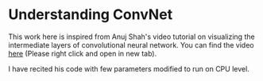 
# Understanding ConvNet 
This work here is inspired from Anuj Shah's video tutorial on visualizing the intermediate layers of convolutional neural network.
You can find the video <a href="http://learnandshare645.blogspot.in/2016/06/feeding-your-own-data-set-into-cnn.html" target="_blank">here</a> (Please right click and open in new tab).


I have recited his code with few parameters modified to run on CPU level.


